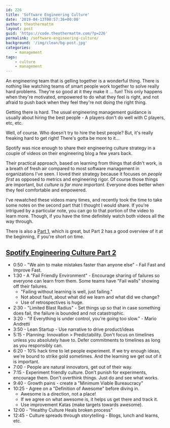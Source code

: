 ```yaml
---
id: 226
title: 'Software Engineering Culture'
date: '2019-04-13T00:57:36+00:00'
author: theothermattm
layout: post
guid: 'https://code.theothermattm.com/?p=226'
permalink: /software-engineering-culture/
background: '/img/clean/bg-post.jpg'
categories:
    - management
tags:
    - culture
    - management
---
```


<!-- wp:paragraph -->
<p>An engineering team that is gelling together is a wonderful thing.  There is nothing like watching teams of smart people work together to solve really hard problems.  They're so good at it they make it ... fun! This only happens when they're motivated, empowered to do what they feel is right, and not afraid to push back when they feel they're not doing the right thing.</p>
<!-- /wp:paragraph -->

<!-- wp:paragraph -->
<p>Getting there is hard.  The usual engineering management guidance is usually about hiring the best people - A players don't do well with C players, etc, etc. </p>
<!-- /wp:paragraph -->

<!-- wp:paragraph -->
<p>Well, of course.  Who doesn't try to hire the best people?  But, it's really freaking hard to get right!  There's gotta be more to it...</p>
<!-- /wp:paragraph -->

<!-- wp:paragraph -->
<p>Spotify was nice enough to share their engineering culture strategy in a couple of videos on their engineering blog a few years back.</p>
<!-- /wp:paragraph -->

<!-- wp:paragraph -->
<p>Their practical approach, based on learning from things that didn't work, is a breath of fresh air compared to most software management in organizations I've seen. I loved their strategy because it focuses on<em> people first</em> as opposed to metrics and engineering rigor. Of course those things are important, but <em>culture is far more important.</em> Everyone does better when they feel comfortable and empowered.</p>
<!-- /wp:paragraph -->

<!-- wp:paragraph -->
<p>I've rewatched these videos many times, and recently took the time to take some notes on the second part that I thought I would share.  If you're intrigued by a particular note, you can go to that portion of the video to learn more.  Though, if you have the time definitely watch both videos all the way through.<br></p>
<!-- /wp:paragraph -->

<!-- wp:paragraph -->
<p>There is also a <a href="https://labs.spotify.com/2014/03/27/spotify-engineering-culture-part-1/">Part&nbsp;1</a>, which is great, but Part 2 has a good overview of it at the beginning, if you're short on time.</p>
<!-- /wp:paragraph -->

<!-- wp:heading -->
<h2><a href="https://gist.github.com/theothermattm/7d308c7c3c6f5bb21d6bbd44097c7fd3#spotify-engineering-culture-part-2"></a><a href="https://labs.spotify.com/2014/09/20/spotify-engineering-culture-part-2/">Spotify Engineering Culture Part 2</a></h2>
<!-- /wp:heading -->

<!-- wp:list -->
<ul><li>0:50 - "We aim to make mistakes faster than anyone else" - Fail Fast and Improve Fast.</li><li>1:30 - A "Fail Friendly Environment" - Encourage sharing of failures so everyone can learn from them. Some teams have "Fail walls" showing off their failures.<ul><li>"Failing without learning is well, just failing."</li><li>Not about fault, about what did we learn and what did we change?</li><li>Use of retrospectives is huge.</li></ul></li><li>2:30 - "Limited Blast Radius" - Set things up so that in case something does fail, the failure is bounded and not catastrophic.</li><li>3:20 - "If Everything is under control, you're going too slow." - Mario Andretti</li><li>3:50 - Lean Startup - Use narrative to drive product/ideas</li><li>5:15 - Planning: Innovation &gt; Predictability. Don't focus on timelines unless you absolutely have to. Defer commitments to timelines as long as you responsibly can.</li><li>6:20 - 10% hack time to let people experiment. If we try enough ideas, we're bound to strike gold sometimes. And the learning we get out of it is important.</li><li>7:00 - People are natural innovators, get out of their way.</li><li>7:15 - Experiment friendly culture. Don't punish for experiments, encourage them. Don't overthink things. Just do and see what works.</li><li>9:40 - Growth pains - create a "Minimum Viable Bureaucracy"</li><li>10:25 - Agree on a "Definition of Awesome" before diving in.<ul><li>Awesome is a direction, not a place!</li><li>If we agree on what awesome is, it helps us get there and track it.</li><li>Use improvement Katas (make targets towards awesome).</li></ul></li><li>12:00 - "Healthy Culture Heals broken process"</li><li>12:45 - Culture spreads through storytelling - Blogs, lunch and learns, etc.</li></ul>
<!-- /wp:list -->

<!-- wp:paragraph -->
<p></p>
<!-- /wp:paragraph -->